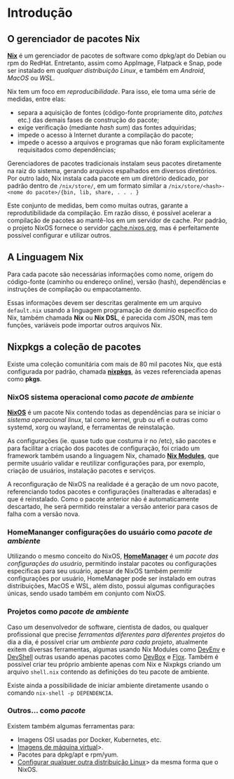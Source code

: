 # Introdução

## O gerenciador de pacotes Nix

**[Nix](https://nixos.org/explore.html)** é um gerenciador de pacotes de software como dpkg/apt do Debian ou rpm do RedHat. Entretanto, assim como AppImage, Flatpack e Snap, pode ser instalado em *qualquer distribuição Linux*, e também em *Android*, *MacOS* ou *WSL*.

Nix tem um foco em _reproducibilidade_. Para isso, ele toma uma série de medidas, entre elas:

- separa a aquisição de fontes (código-fonte propriamente dito, _patches_ etc.) das demais fases de construção do pacote;
- exige verificação (mediante _hash sum_) das fontes adquiridas;
- impede o acesso à Internet durante a compilação do pacote;
- impede o acesso a arquivos e programas que não foram explicitamente requisitados como dependências;

Gerenciadores de pacotes tradicionais instalam seus pacotes diretamente na raiz do sistema, gerando arquivos espalhados em diversos diretórios.
Por outro lado, Nix instala cada pacote em um diretório dedicado, por padrão dentro de `/nix/store/`, em um formato similar a `/nix/store/<hash>-<nome do pacote>/{bin, lib, share, . . . }`


Este conjunto de medidas, bem como muitas outras, garante a reprodutibilidade da compilação. Em razão disso, é possível acelerar a compilação de pacotes ao mantê-los em um servidor de cache.
Por padrão, o projeto NixOS fornece o servidor [cache.nixos.org](https://cache.nixos.org), mas é perfeitamente possível configurar e utilizar outros.

## A Linguagem Nix

Para cada pacote são necessárias informações como nome, origem do código-fonte (caminho ou endereço online), versão (hash), dependências e instruções de compilação ou empacotamento. 

Essas informações devem ser descritas geralmente em um arquivo `default.nix` usando a linguagem programação de domínio especifico do Nix, também chamada **Nix** ou **Nix DSL**, é parecida com JSON, mas tem funções, variáveis pode importar outros arquivos Nix.

## Nixpkgs a coleção de pacotes

Existe uma coleção comunitária com mais de 80 mil pacotes Nix, que está configurada por padrão, chamada **[nixpkgs](https://search.nixos.org)**, às vezes referenciada apenas como **pkgs**. 


### NixOS sistema operacional como *pacote de ambiente*

**[NixOS](https://nixos.org/download.html#nixos-iso)** é um pacote Nix contendo todas as dependências para se iniciar o *sistema operacional linux*, tal como kernel, grub ou efi e outras como systemd, xorg ou wayland, e ferramentas de reinstalação.

As configurações (ie. quase tudo que costuma ir no /etc), são pacotes e para facilitar a criação dos pacotes de configuração, foi criado um framework também usando a linguagem Nix, chamado **[Nix Modules](https://search.nixos.org/options)**, que permite usuário validar e reutilizar configurações para, por exemplo, criação de usuários, instalação pacotes e serviços.

A reconfiguração de NixOS na realidade é a geração de um novo pacote, referenciando todos pacotes e configurações (inalteradas e alteradas) e que é reinstalado. Como o pacote anterior não é automaticamente descartado, lhe será permitido reinstalar a versão anterior para casos de falha com a versão nova.

### HomeMananger configurações do usuário como *pacote de ambiente*

Utilizando o mesmo conceito do NixOS, **[HomeManager](https://github.com/nix-community/home-manager)** é um *pacote das configurações do usuário*, permitindo instalar pacotes ou configurações especificas para seu usuário, apesar de NixOS também permitir configurações por usuário, HomeManager pode ser instalado em outras distribuições, MacOS e WSL, além disto, possui algumas configurações únicas, sendo usado também em conjunto com NixOS.

### Projetos como *pacote de ambiente*

Caso um desenvolvedor de software, cientista de dados, ou qualquer profissional que precise *ferramentas diferentes para diferentes projetos* do dia a dia, é possível criar um *ambiente para cada projeto*, atualmente exitem diversas ferramentas, algumas usando Nix Modules como [DevEnv](https://github.com/cachix/devenv) e [DevShell](https://github.com/numtide/devshell) outras usando apenas pacotes como [DevBox](https://github.com/jetpack-io/devbox) e [Flox](https://github.com/flox/flox). Também é possível criar teu próprio ambiente apenas com Nix e Nixpkgs criando um arquivo `shell.nix` contendo as definições do teu pacote de ambiente.

Existe ainda a possibilidade de iniciar ambiente diretamente usando o comando `nix-shell -p DEPENDENCIA`.

### Outros… como *pacote*

Existem também algumas ferramentas para:

- Imagens OSI usadas por Docker, Kubernetes, etc.
- [Imagens de máquina virtual](https://github.com/nix-community/nixos-generators)>.
- Pacotes para dpkg/apt e rpm/yum.
- [Configurar qualquer outra distribuição Linux](https://github.com/numtide/system-manager)> da mesma forma que o NixOS.
